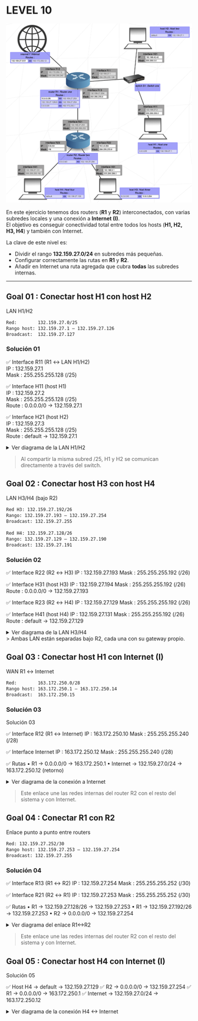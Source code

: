 # LEVEL 10

![Level 10](/img/lvl10.png)

En este ejercicio tenemos dos routers (**R1** y **R2**) interconectados, con varias subredes locales y una conexión a **Internet (I)**.  
El objetivo es conseguir conectividad total entre todos los hosts (**H1, H2, H3, H4**) y también con Internet.

La clave de este nivel es:

- Dividir el rango **132.159.27.0/24** en subredes más pequeñas.
- Configurar correctamente las rutas en **R1** y **R2**.
- Añadir en Internet una ruta agregada que cubra **todas** las subredes internas.

---

## Goal 01 : Conectar host H1 con host H2

LAN H1/H2

```
Red:        132.159.27.0/25
Rango host: 132.159.27.1 – 132.159.27.126
Broadcast:  132.159.27.127
```

### Solución 01

✅ Interface R11 (R1 ↔ LAN H1/H2)  
IP : 132.159.27.1  
Mask : 255.255.255.128 (/25)

✅ Interface H11 (host H1)  
IP : 132.159.27.2  
Mask : 255.255.255.128 (/25)  
Route : 0.0.0.0/0 → 132.159.27.1

✅ Interface H21 (host H2)  
IP : 132.159.27.3  
Mask : 255.255.255.128 (/25)  
Route : default → 132.159.27.1

<details>
<summary>Ver diagrama de la LAN H1/H2</summary>
<div align="center">
<!-- prettier-ignore-start -->
```text
LAN H1/H2 132.159.27.0/25
H1 (132.159.27.2) ─┐
                    ├── Switch ── R11 (132.159.27.1)
H2 (132.159.27.3) ─┘
```
<!-- prettier-ignore-end -->
</div>
</details>

> Al compartir la misma subred /25, H1 y H2 se comunican directamente a través del switch.

## Goal 02 : Conectar host H3 con host H4

LAN H3/H4 (bajo R2)

```
Red H3: 132.159.27.192/26
Rango: 132.159.27.193 – 132.159.27.254
Broadcast: 132.159.27.255

Red H4: 132.159.27.128/26
Rango: 132.159.27.129 – 132.159.27.190
Broadcast: 132.159.27.191
```

### Solución 02

✅ Interface R22 (R2 ↔ H3)
IP : 132.159.27.193
Mask : 255.255.255.192 (/26)

✅ Interface H31 (host H3)
IP : 132.159.27.194
Mask : 255.255.255.192 (/26)
Route : 0.0.0.0/0 → 132.159.27.193

✅ Interface R23 (R2 ↔ H4)
IP : 132.159.27.129
Mask : 255.255.255.192 (/26)

✅ Interface H41 (host H4)
IP : 132.159.27.131
Mask : 255.255.255.192 (/26)
Route : default → 132.159.27.129

<details>
<summary>Ver diagrama de la LAN H3/H4</summary>
<div align="center">
<!-- prettier-ignore-start -->
```text
          R2
     ┌────┴────┐
R22 132.159.27.193   R23 132.159.27.129
   │                    │
H3 132.159.27.194   H4 132.159.27.131
(default → GW local)
```
<!-- prettier-ignore-end -->
</div>
</details>
> Ambas LAN están separadas bajo R2, cada una con su gateway propio.

## Goal 03 : Conectar host H1 con Internet (I)

WAN R1 ↔ Internet

```
Red:        163.172.250.0/28
Rango host: 163.172.250.1 – 163.172.250.14
Broadcast:  163.172.250.15
```

### Solución 03

Solución 03

✅ Interface R12 (R1 ↔ Internet)
IP : 163.172.250.10
Mask : 255.255.255.240 (/28)

✅ Interface Internet
IP : 163.172.250.12
Mask : 255.255.255.240 (/28)

✅ Rutas
• R1 → 0.0.0.0/0 → 163.172.250.1
• Internet → 132.159.27.0/24 → 163.172.250.12 (retorno)

<details>
<summary>Ver diagrama de la conexión a Internet</summary>
<div align="center">
<!-- prettier-ignore-start -->
```text
H1 → GW 132.159.27.1 → R12 (163.172.250.10)
Internet retorna 132.159.27.0/24 → 163.172.250.12
```
<!-- prettier-ignore-end -->
</div>
</details>

> Este enlace une las redes internas del router R2 con el resto del sistema y con Internet.

## Goal 04 : Conectar R1 con R2

Enlace punto a punto entre routers

```
Red: 132.159.27.252/30
Rango host: 132.159.27.253 – 132.159.27.254
Broadcast: 132.159.27.255
```

### Solución 04

✅ Interface R13 (R1 ↔ R2)
IP : 132.159.27.254
Mask : 255.255.255.252 (/30)

✅ Interface R21 (R2 ↔ R1)
IP : 132.159.27.253
Mask : 255.255.255.252 (/30)

✅ Rutas
• R1 → 132.159.27.128/26 → 132.159.27.253
• R1 → 132.159.27.192/26 → 132.159.27.253
• R2 → 0.0.0.0/0 → 132.159.27.254

<details>
<summary>Ver diagrama del enlace R1↔R2</summary>
<div align="center">
<!-- prettier-ignore-start -->
```text
R1 (132.159.27.254) ───── R2 (132.159.27.253)
```
<!-- prettier-ignore-end -->
</div>
</details>

> Este enlace une las redes internas del router R2 con el resto del sistema y con Internet.

## Goal 05 : Conectar host H4 con Internet (I)

Solución 05

✅ Host H4 → default → 132.159.27.129
✅ R2 → 0.0.0.0/0 → 132.159.27.254
✅ R1 → 0.0.0.0/0 → 163.172.250.1
✅ Internet → 132.159.27.0/24 → 163.172.250.12

<details>
<summary>Ver diagrama de la conexión H4 ↔ Internet</summary>
<div align="center">
<!-- prettier-ignore-start -->
```text
H4 → R23 → R21 → R13 → R12 → Internet
```
<!-- prettier-ignore-end -->

> H4 sale por R23 (su gateway), pasa por R2 y luego a R1, que reenvía el tráfico a Internet.

## Goal 06 : Conectar host H3 con Internet (I)

### Solución 06

✅ Host H3 → default → 132.159.27.193
✅ R2 → 0.0.0.0/0 → 132.159.27.254
✅ R1 → 0.0.0.0/0 → 163.172.250.1
✅ Internet → 132.159.27.0/24 → 163.172.250.12

<details>
<summary>Ver diagrama de la conexión H3 ↔ Internet</summary>
<div align="center">
<!-- prettier-ignore-start -->
```text
H3 → R22 → R21 ─── R13 → R12 → Internet
I retorna 132.159.27.0/24 → 163.172.250.12
```
<!-- prettier-ignore-end -->
</div>
</details>

## Goal 07 : Conectividad total

Una vez configuradas las interfaces y rutas anteriores, todos los objetivos quedan completados ✅

| Dispositivo     | IP             | Máscara         | Gateway / Ruta                                                                                        |
| --------------- | -------------- | --------------- | ----------------------------------------------------------------------------------------------------- |
| **H1**          | 132.159.27.2   | 255.255.255.128 | 132.159.27.1                                                                                          |
| **H2**          | 132.159.27.3   | 255.255.255.128 | 132.159.27.1                                                                                          |
| **H3**          | 132.159.27.194 | 255.255.255.192 | 132.159.27.193                                                                                        |
| **H4**          | 132.159.27.131 | 255.255.255.192 | 132.159.27.129                                                                                        |
| **R11**         | 132.159.27.1   | 255.255.255.128 | —                                                                                                     |
| **R12**         | 163.172.250.10 | 255.255.255.240 | —                                                                                                     |
| **R13**         | 132.159.27.254 | 255.255.255.252 | —                                                                                                     |
| **R21**         | 132.159.27.253 | 255.255.255.252 | —                                                                                                     |
| **R22**         | 132.159.27.193 | 255.255.255.192 | —                                                                                                     |
| **R23**         | 132.159.27.129 | 255.255.255.192 | —                                                                                                     |
| **R1 – Routes** | —              | —               | 132.159.27.128/26 → 132.159.27.253<br>132.159.27.192/26 → 132.159.27.253<br>0.0.0.0/0 → 163.172.250.1 |
| **R2 – Routes** | —              | —               | 0.0.0.0/0 → 132.159.27.254                                                                            |
| **Internet**    | 163.172.250.12 | 255.255.255.240 | 132.159.27.0/24 → 163.172.250.12                                                                      |

> ✅ Todos los hosts alcanzan entre sí y con Internet gracias a la agregación /24 en la ruta de Internet

